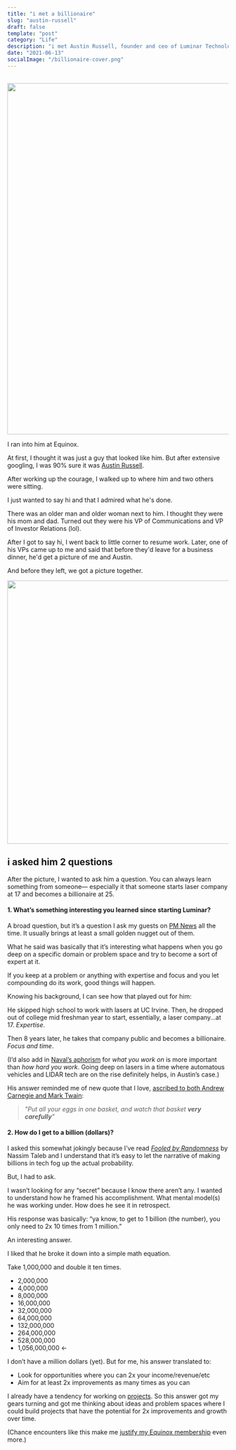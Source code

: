 ```yaml
---
title: "i met a billionaire"
slug: "austin-russell"
draft: false
template: "post"
category: "Life"
description: "i met Austin Russell, founder and ceo of Luminar Technologies (a self-driving car tech company). according to Forbes, he's currently the world's youngest self-made billionaire."
date: "2021-06-13"
socialImage: "/billionaire-cover.png"
---
```


<br />

<img src="https://res.cloudinary.com/antdke/image/upload/v1623603237/billionaire-cover_es5fxt.png" alt="" border="0" width="800">

<br />

I ran into him at Equinox.

At first, I thought it was just a guy that looked like him. But after extensive googling, I was 90% sure it was [Austin Russell](https://www.forbes.com/profile/austin-russell/?sh=55c40cfe6aa8).

After working up the courage, I walked up to where him and two others were sitting.

I just wanted to say hi and that I admired what he's done.

There was an older man and older woman next to him. I thought they were his mom and dad. Turned out they were his VP of Communications and VP of Investor Relations (lol).

After I got to say hi, I went back to little corner to resume work. Later, one of his VPs came up to me and said that before they'd leave for a business dinner, he'd get a picture of me and Austin.

And before they left, we got a picture together.

<img src="https://res.cloudinary.com/antdke/image/upload/v1623601477/billionaire_wr9jn4.png" alt="" border="0" width="600">

## i asked him 2 questions

After the picture, I wanted to ask him a question. You can always learn something from someone— especially it that someone starts laser company at 17 and becomes a billionaire at 25.

#### 1. What’s something interesting you learned since starting Luminar?

A broad question, but it’s a question I ask my guests on [PM News](https://pmnews.substack.com) all the time. It usually brings at least a small golden nugget out of them.

What he said was basically that it’s interesting what happens when you go deep on a specific domain or problem space and try to become a sort of expert at it.

If you keep at a problem or anything with expertise and focus and you let compounding do its work, good things will happen.

Knowing his background, I can see how that played out for him:

He skipped high school to work with lasers at UC Irvine. Then, he dropped out of college mid freshman year to start, essentially, a laser company…at 17. _Expertise_.

Then 8 years later, he takes that company public and becomes a billionaire. _Focus and time_.

(I’d also add in [Naval’s aphorism](https://twitter.com/naval/status/738857029108797440?lang=en) for _what you work on_ is more important than _how hard you work_. Going deep on lasers in a time where automatous vehicles and LIDAR tech are on the rise definitely helps, in Austin’s case.)

His answer reminded me of new quote that I love, [ascribed to both Andrew Carnegie and Mark Twain](https://quoteinvestigator.com/2017/02/16/eggs/):

> _"Put all your eggs in one basket, and watch that basket **very carefully**"_

#### 2. How do I get to a billion (dollars)?

I asked this somewhat jokingly because I’ve read [_Fooled by Randomness_](https://jamesclear.com/book-summaries/fooled-by-randomness) by Nassim Taleb and I understand that it’s easy to let the narrative of making billions in tech fog up the actual probability.

But, I had to ask.

I wasn’t looking for any “secret” because I know there aren’t any. I wanted to understand how he framed his accomplishment. What mental model(s) he was working under. How does he see it in retrospect.

His response was basically: “ya know, to get to 1 billion (the number), you only need to 2x 10 times from 1 million.”

An interesting answer.

I liked that he broke it down into a simple math equation.

Take 1,000,000 and double it ten times.

- 2,000,000
- 4,000,000
- 8,000,000
- 16,000,000
- 32,000,000
- 64,000,000
- 132,000,000
- 264,000,000
- 528,000,000
- 1,056,000,000 ←

I don’t have a million dollars (yet). But for me, his answer translated to:

- Look for opportunities where you can 2x your income/revenue/etc
- Aim for at least 2x improvements as many times as you can

I already have a tendency for working on [projects](https://antdke.co/pages/projects). So this answer got my gears turning and got me thinking about ideas and problem spaces where I could build projects that have the potential for 2x improvements and growth over time.

(Chance encounters like this make me [justify my Equinox membership](https://antdke.co/posts/6-12-21) even more.)

<br />
